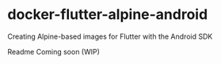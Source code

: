 # docker-flutter-alpine-android
Creating Alpine-based images for Flutter with the Android SDK


Readme Coming soon (WIP)

